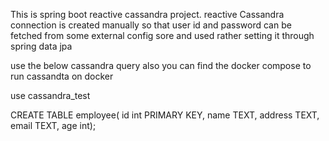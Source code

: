 This is spring boot reactive cassandra project. reactive Cassandra connection is created manually so that user id and password can be fetched from some external config sore and 
used rather setting it through spring data jpa

use the below cassandra query
also you can find the docker compose to run cassandta on docker

use cassandra_test

CREATE TABLE employee(
id int PRIMARY KEY,
name TEXT,
address TEXT,
email TEXT,
age int);
